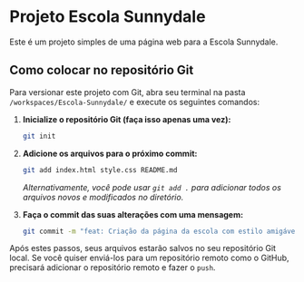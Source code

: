 # Projeto Escola Sunnydale

Este é um projeto simples de uma página web para a Escola Sunnydale.

## Como colocar no repositório Git

Para versionar este projeto com Git, abra seu terminal na pasta `/workspaces/Escola-Sunnydale/` e execute os seguintes comandos:

1.  **Inicialize o repositório Git (faça isso apenas uma vez):**
    ```bash
    git init
    ```

2.  **Adicione os arquivos para o próximo commit:**
    ```bash
    git add index.html style.css README.md
    ```
    *Alternativamente, você pode usar `git add .` para adicionar todos os arquivos novos e modificados no diretório.*

3.  **Faça o commit das suas alterações com uma mensagem:**
    ```bash
    git commit -m "feat: Criação da página da escola com estilo amigável para crianças"
    ```

Após estes passos, seus arquivos estarão salvos no seu repositório Git local. Se você quiser enviá-los para um repositório remoto como o GitHub, precisará adicionar o repositório remoto e fazer o `push`.